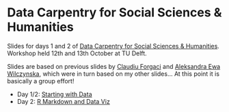 # Data Carpentry for Social Sciences & Humanities


Slides for days 1 and 2 of
[Data Carpentry for Social Sciences & Humanities](https://4turesearchdata-carpentries.github.io/2023-10-12-ldev-delft/).
Workshop held 12th and 13th October at TU Delft.

Slides are based on previous slides by [Claudiu Forgaci](https://github.com/cforgaci)
and [Aleksandra Ewa Wilczynska](https://github.com/alwil), which were in turn
based on my other slides... At this point it is basically a group effort!

- Day 1/2: [Starting with Data](https://bbartholdy.github.io/2023-10-12_dc-ldev_slides/start-data.html)
- Day 2: [R Markdown and Data Viz](https://bbartholdy.github.io/2023-10-12_dc-ldev_slides/rmark-and-viz.html)
